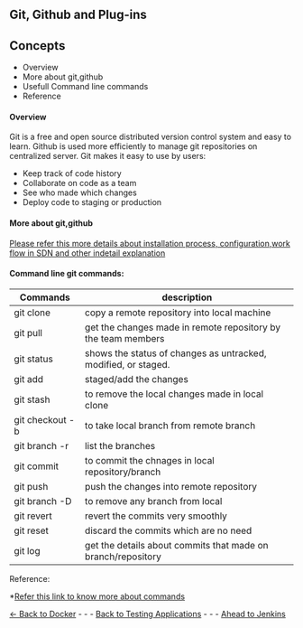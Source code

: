 ## Git, Github and Plug-ins

## Concepts
* Overview
* More about git,github 
* Usefull Command line commands
* Reference

#### Overview
Git is a free and open source distributed version control system and easy to learn. Github is used more efficiently to manage git repositories on centralized server. 
Git makes it easy to use by users:
    
- Keep track of code history
- Collaborate on code as a team
- See who made which changes
- Deploy code to staging or production
          

#### More about git,github 

 [ Please refer this more details about installation process, configuration,work flow in SDN and other indetail explanation](./../../../../PreparingSpecifying/Introduction2Git/Introduction2Git.md)

#### Command line git commands:

|Commands | description|
|---------|-------------|
|git clone <RepositoryURL> | copy a remote repository into local machine|
|git pull | get the changes made in remote repository by the team members|
|git status | shows the status of changes as untracked, modified, or staged.|
git add <filenames> |staged/add the changes |
|git stash | to remove the local changes made in local clone|
|git checkout -b&nbsp; <localbranch> <remotebranch> | to take local branch from remote branch|
|git branch -r &nbsp; | list the branches|
|git commit | to commit the chnages in local repository/branch|
|git push | push the changes into remote repository|
|git branch -D <branch name> | to remove any branch from local|
|git revert | revert the commits very smoothly |
|git reset | discard the commits which are no need|
|git log | get the details about commits that made on branch/repository|


Reference:

*[Refer this link to know more about commands](https://docs.github.com/en/get-started/using-git/about-git )


[<- Back to Docker](../Docker/Docker.md) - - - [Back to Testing Applications](../../../TestingApplications.md) - - - [Ahead to Jenkins](../Jenkins/Jenkins.md)
